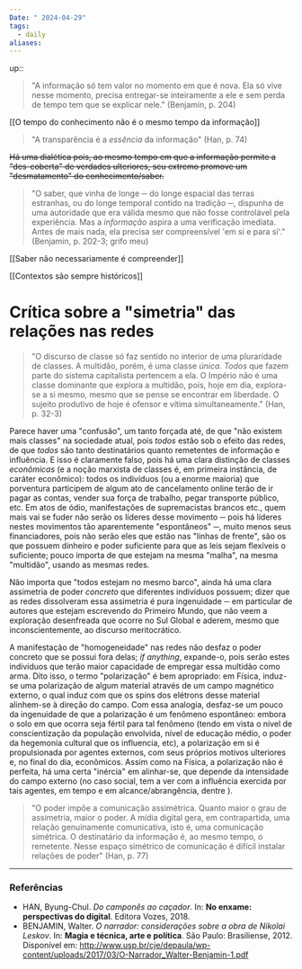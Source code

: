 ```yaml
---
Date: " 2024-04-29"
tags:
  - daily
aliases:
---
```


up:: 

> "A informação só tem valor no momento em que é nova. Ela só vive nesse momento, precisa entregar-se inteiramente a ele e sem perda de tempo tem que se explicar nele." (Benjamin, p. 204)

[[O tempo do conhecimento não é o mesmo tempo da informação]]

> "A transparência é a *essência* da informação" (Han, p. 74)

~~Há uma dialética pois, ao mesmo tempo em que a informação permite a "des-coberta" de verdades ulteriores, seu extremo promove um "desmatamento" do conhecimento/saber.~~

> "O saber, que vinha de longe ─ do longe espacial das terras estranhas, ou do longe temporal contido na tradição ─, dispunha de uma autoridade que era válida mesmo que não fosse controlável pela experiência. Mas a *informação* aspira a uma verificação imediata. Antes de mais nada, ela precisa ser compreensível 'em si e para si'." (Benjamin, p. 202-3; grifo meu)

[[Saber não necessariamente é compreender]]

[[Contextos são sempre históricos]]

# Crítica sobre a "simetria" das relações nas redes
> "O discurso de classe só faz sentido no interior de uma pluraridade de classes. A multidão, porém, é uma classe *única*. *Todos* que fazem parte do sistema capitalista pertencem a ela. O Império não é uma classe dominante que explora a multidão, pois, hoje em dia, explora-se a si mesmo, mesmo que se pense se encontrar em liberdade. O sujeito produtivo de hoje é ofensor e vítima simultaneamente." (Han, p. 32-3)

Parece haver uma "confusão", um tanto forçada até, de que "não existem mais classes" na sociedade atual, pois *todos* estão sob o efeito das redes, de que *todos* são tanto destinatários quanto remetentes de informação e influência. E isso é claramente falso, pois há uma clara distinção de classes *econômicas* (e a noção marxista de classes é, em primeira instância, de caráter econômico): todos os indivíduos (ou a enorme maioria) que porventura participem de algum ato de cancelamento online terão de ir pagar as contas, vender sua força de trabalho, pegar transporte público, etc. Em atos de ódio, manifestações de supremacistas brancos etc., quem mais vai se fuder não serão os líderes desse movimento ─ pois há líderes nestes movimentos tão aparentemente "espontâneos" ─, muito menos seus financiadores, pois não serão eles que estão nas "linhas de frente", são os que possuem dinheiro e poder suficiente para que as leis sejam flexíveis o suficiente; pouco importa de que estejam na mesma "malha", na mesma "multidão", usando as mesmas redes.

Não importa que "todos estejam no mesmo barco", ainda há uma clara assimetria de poder *concreto* que diferentes indivíduos possuem; dizer que as redes dissolveram essa assimetria é pura ingenuidade ─ em particular de autores que estejam escrevendo do Primeiro Mundo, que não veem a exploração desenfreada que ocorre no Sul Global e aderem, mesmo que inconscientemente, ao discurso meritocrático. 

A manifestação de "homogeneidade" nas redes não desfaz o poder concreto que se possui fora delas; *if anything*, expande-o, pois serão estes indivíduos que terão maior capacidade de empregar essa multidão como arma. Dito isso, o termo "polarização" é bem apropriado: em Física, induz-se uma polarização de algum material através de um campo magnético externo, o qual induz com que os spins dos elétrons desse material alinhem-se à direção do campo. Com essa analogia, desfaz-se um pouco da ingenuidade de que a polarização é um fenômeno espontâneo: embora o solo em que ocorra seja fértil para tal fenômeno (tendo em vista o nível de conscientização da população envolvida, nível de educação médio, o poder da hegemonia cultural que os influencia, etc), a polarização em si é propulsionada por agentes externos, com seus próprios motivos ulteriores e, no final do dia, econômicos. Assim como na Física, a polarização não é perfeita, há uma certa "inércia" em alinhar-se, que depende da intensidade do campo externo (no caso social, tem a ver com a influência exercida por tais agentes, em tempo e em alcance/abrangência, dentre ).

> "O poder impõe a comunicação assimétrica. Quanto maior o grau de assimetria, maior o poder. A mídia digital gera, em contrapartida, uma relação genuinamente comunicativa, isto é, uma comunicação simétrica. O destinatário da informação é, ao mesmo tempo, o remetente. Nesse espaço simétrico de comunicação é difícil instalar relações de poder" (Han, p. 77)


---
### Referências
- HAN, Byung-Chul. *Do camponês ao caçador*. In: **No enxame: perspectivas do digital**. Editora Vozes, 2018.
- BENJAMIN, Walter. *O narrador: considerações sobre a obra de Nikolai Leskov*. In: **Magia e técnica, arte e política**. São Paulo: Brasiliense, 2012. Disponível em: http://www.usp.br/cje/depaula/wp-content/uploads/2017/03/O-Narrador_Walter-Benjamin-1.pdf